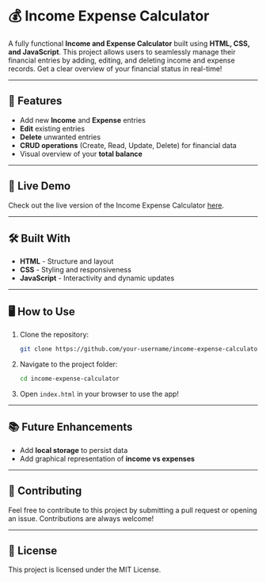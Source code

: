 # 💰 Income Expense Calculator

A fully functional **Income and Expense Calculator** built using **HTML, CSS, and JavaScript**. This project allows users to seamlessly manage their financial entries by adding, editing, and deleting income and expense records. Get a clear overview of your financial status in real-time!

---

## 🌟 Features
- Add new **Income** and **Expense** entries
- **Edit** existing entries
- **Delete** unwanted entries
- **CRUD operations** (Create, Read, Update, Delete) for financial data
- Visual overview of your **total balance**

---

## 🚀 Live Demo
Check out the live version of the Income Expense Calculator [here](#).

---

## 🛠️ Built With
- **HTML** - Structure and layout
- **CSS** - Styling and responsiveness
- **JavaScript** - Interactivity and dynamic updates

---

## 🖥️ How to Use
1. Clone the repository:
   ```bash
   git clone https://github.com/your-username/income-expense-calculator.git
   ```
2. Navigate to the project folder:
   ```bash
   cd income-expense-calculator
   ```
3. Open `index.html` in your browser to use the app!

---

## 📚 Future Enhancements
- Add **local storage** to persist data
- Add graphical representation of **income vs expenses**

---

## 🤝 Contributing
Feel free to contribute to this project by submitting a pull request or opening an issue. Contributions are always welcome!

---

## 📄 License
This project is licensed under the MIT License.
